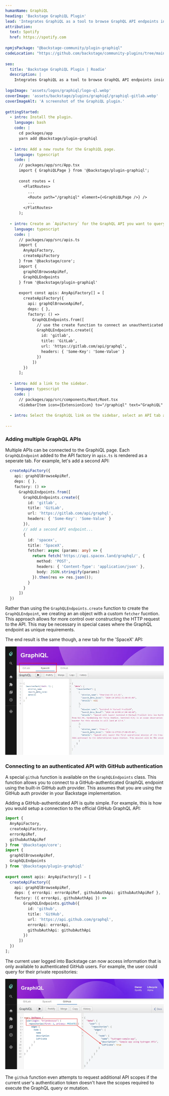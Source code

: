 ```yaml
---
humanName: GraphiQL
heading: 'Backstage GraphiQL Plugin'
lead: 'Integrates GraphiQL as a tool to browse GraphQL API endpoints inside Backstage.'
attribution:
  text: Spotify
  href: https://spotify.com

npmjsPackage: "@backstage-community/plugin-graphiql"
codeLocation: "https://github.com/backstage/community-plugins/tree/main/workspaces/graphiql/plugins/graphiql"

seo:
  title: 'Backstage GraphiQL Plugin | Roadie'
  description: |
    Integrates GraphiQL as a tool to browse GraphQL API endpoints inside Backstage.

logoImage: 'assets/logos/graphiql/logo-ql.webp'
coverImage: 'assets/backstage/plugins/graphiql/graphiql-gitlab.webp'
coverImageAlt: 'A screenshot of the GraphiQL plugin.'

gettingStarted:
  - intro: Install the plugin.
    language: bash
    code: |
      cd packages/app
      yarn add @backstage/plugin-graphiql

  - intro: Add a new route for the GraphiQL page.
    language: typescript
    code: |
      // packages/app/src/App.tsx
      import { GraphiQLPage } from '@backstage/plugin-graphiql';

      const routes = (
        <FlatRoutes>
          ...
          <Route path="/graphiql" element={<GraphiQLPage />} />
          ...
        </FlatRoutes>
      );

  - intro: Create an `ApiFactory` for the GraphQL API you want to query from the GraphiQL page.
    language: typescript
    code: |
      // packages/app/src/apis.ts
      import {
        AnyApiFactory,
        createApiFactory
      } from '@backstage/core';
      import {
        graphQlBrowseApiRef,
        GraphQLEndpoints
      } from '@backstage/plugin-graphiql'

      export const apis: AnyApiFactory[] = [
        createApiFactory({
          api: graphQlBrowseApiRef,
          deps: { },
          factory: () =>
            GraphQLEndpoints.from([
              // use the create function to connect an unauthenticated GraphQL API
              GraphQLEndpoints.create({
                id: 'gitlab',
                title: 'GitLab',
                url: 'https://gitlab.com/api/graphql',
                headers: { 'Some-Key': 'Some-Value' }
              })
            ])
        })
      ];

  - intro: Add a link to the sidebar.
    language: typescript
    code: |
      // packages/app/src/components/Root/Root.tsx
      <SidebarItem icon={ExtensionIcon} to="/graphiql" text="GraphiQL" />

  - intro: Select the GraphiQL link on the sidebar, select an API tab and start submitting GraphQL queries.

---
```


### Adding multiple GraphQL APIs

Multiple APIs can be connected to the GraphiQL page. Each `GraphQLEndpoint` added to the API factory in `apis.ts` is rendered as a seperate tab. For example, let's add a second API:

```typescript
  createApiFactory({
    api: graphQlBrowseApiRef,
    deps: { },
    factory: () =>
      GraphQLEndpoints.from([
        GraphQLEndpoints.create({
          id: 'gitlab',
          title: 'GitLab',
          url: 'https://gitlab.com/api/graphql',
          headers: { 'Some-Key': 'Some-Value' }
        }),
        // add a second API endpoint...
        {
          id: 'spacex',
          title: 'SpaceX',
          fetcher: async (params: any) => {
            return fetch('https://api.spacex.land/graphql/', {
              method: 'POST',
              headers: { 'Content-Type': 'application/json' },
              body: JSON.stringify(params)
            }).then(res => res.json());
          }
        }
      ])
  })
```

Rather than using the `GraphQLEndpoints.create` function to create the `GraphQLEndpoint`, we creating an an object with a custom `fetcher` fucntion. This approach allows for more control over constructing the HTTP request to the API. This may be necessary in special cases where the GraphQL endpoint as unique requirements.

The end result is the same though, a new tab for the 'SpaceX' API:

![Multiple GraphQL APIs in GraphiQL](../../assets/backstage/plugins/graphiql/graphiql-spacex.webp)

### Connecting to an authenticated API with GitHub authentication

A special `github` function is available on the `GraphQLEndpoints` class. This function allows you to connect to a GitHub-authenticated GraphQL endpoint using the built-in GitHub auth provider. This assumes that you are using the GitHub auth provider in your Backstage implementation.

Adding a GitHub-authenticated API is quite simple. For example, this is how you would setup a connection to the official GitHub GraphQL API:

```typescript
import {
  AnyApiFactory,
  createApiFactory,
  errorApiRef,
  githubAuthApiRef
} from '@backstage/core';
import {
  graphQlBrowseApiRef,
  GraphQLEndpoints
} from '@backstage/plugin-graphiql'

export const apis: AnyApiFactory[] = [
  createApiFactory({
    api: graphQlBrowseApiRef,
    deps: { errorApi: errorApiRef, githubAuthApi: githubAuthApiRef },
    factory: ({ errorApi, githubAuthApi }) =>
        GraphQLEndpoints.github({
          id: 'github',
          title: 'GitHub',
          url: 'https://api.github.com/graphql',
          errorApi: errorApi,
          githubAuthApi: githubAuthApi
        })
      ])
  })
];
```

The current user logged into Backstage can now access information that is only available to authenticated GitHub users. For example, the user could query for their private repositories:

![GitHub authenticated GraphQL API](../../assets/backstage/plugins/graphiql/graphiql-github.webp)

The `github` function even attempts to request additional API scopes if the current user's authentication token doesn't have the scopes required to execute the GraphQL query or mutation.


